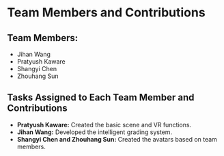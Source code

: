 # Team Members and Contributions

## Team Members:
- Jihan Wang
- Pratyush Kaware
- Shangyi Chen
- Zhouhang Sun

## Tasks Assigned to Each Team Member and Contributions

- **Pratyush Kaware:** Created the basic scene and VR functions.
- **Jihan Wang:** Developed the intelligent grading system.
- **Shangyi Chen and Zhouhang Sun:** Created the avatars based on team members.

